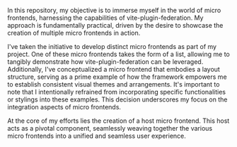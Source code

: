In this repository, my objective is to immerse myself in the world of micro frontends, harnessing the capabilities of vite-plugin-federation. My approach is fundamentally practical, driven by the desire to showcase the creation of multiple micro frontends in action.

I've taken the initiative to develop distinct micro frontends as part of my project. One of these micro frontends takes the form of a list, allowing me to tangibly demonstrate how vite-plugin-federation can be leveraged. Additionally, I've conceptualized a micro frontend that embodies a layout structure, serving as a prime example of how the framework empowers me to establish consistent visual themes and arrangements. It's important to note that I intentionally refrained from incorporating specific functionalities or stylings into these examples. This decision underscores my focus on the integration aspects of micro frontends.

At the core of my efforts lies the creation of a host micro frontend. This host acts as a pivotal component, seamlessly weaving together the various micro frontends into a unified and seamless user experience. 